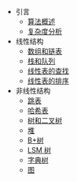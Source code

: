 - 引言
  - [算法概述](overview.md)
  - [复杂度分析](复杂度分析.md)
- 线性结构
  - [数组和链表](数组和链表.md)
  - [栈和队列](栈和队列.md)
  - [线性表的查找](线性表的查找.md)
  - [线性表的排序](线性表的排序.md)
- 非线性结构
  - [跳表](跳表.md)
  - [哈希表](哈希表.md)
  - [树和二叉树](树和二叉树.md)
  - [堆](堆.md)
  - [B+树](B+树.md)
  - [LSM 树](LSM树.md)
  - [字典树](字典树.md)
  - [图](图.md)
